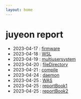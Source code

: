 ```yaml
---
layout: home
--- 
```


# juyeon report

* 2023-04-17 : [firmware](Firnware)
* 2023-04-18 : [WSL](wsl_jy)
* 2023-04-19 : [multiusersystem](multiusersystem)
* 2023-04-20 : [fileDirectory](file_directory)
* 2023-04-21 : [compile](compile)
* 2023-04-24 : [daemon](daemon)
* 2023-04-25 : [WAS](WAS)
* 2023-04-25 : [reportBook1](reportBook1)
* 2023-04-25 : [reportBook2](reportBook2)